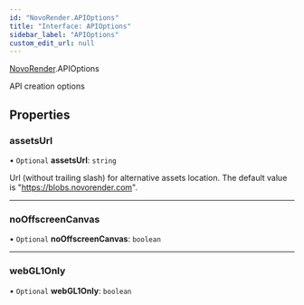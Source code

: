 ```yaml
---
id: "NovoRender.APIOptions"
title: "Interface: APIOptions"
sidebar_label: "APIOptions"
custom_edit_url: null
---
```


[NovoRender](../namespaces/NovoRender.md).APIOptions

API creation options

## Properties

### assetsUrl

• `Optional` **assetsUrl**: `string`

Url (without trailing slash) for alternative assets location. The default value is "https://blobs.novorender.com".

___

### noOffscreenCanvas

• `Optional` **noOffscreenCanvas**: `boolean`

___

### webGL1Only

• `Optional` **webGL1Only**: `boolean`
